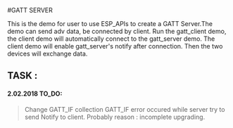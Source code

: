 #GATT SERVER


This is the demo for user to use ESP_APIs to create a GATT Server.The demo can send adv data,
be connected by client. Run the gatt_client demo, the client demo will automatically connect
to the gatt_server demo. The client demo will enable gatt_server's notify after connection.
Then the two devices will exchange data.






## TASK :

#### 2.02.2018 TO_DO: 
>
>Change GATT_IF collection
>GATT_IF error occured while server try to send Notify to client.
>Probably reason : incomplete upgrading.
>